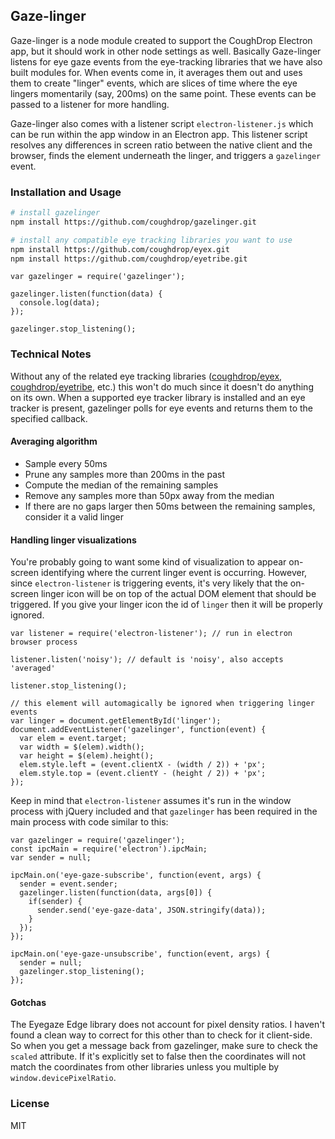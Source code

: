 ## Gaze-linger

Gaze-linger is a node module created to support the CoughDrop Electron app, but it should
work in other node settings as well. Basically Gaze-linger listens for eye gaze events
from the eye-tracking libraries that we have also built modules for. When events come in,
it averages them out and uses them to create "linger" events, which are slices of time
where the eye lingers momentarily (say, 200ms) on the same point. These events can be
passed to a listener for more handling.

Gaze-linger also comes with a listener script `electron-listener.js` which can be run within the app window
in an Electron app. This listener script resolves any differences in screen ratio between
the native client and the browser, finds the element underneath the linger, and triggers
a `gazelinger` event.

### Installation and Usage

```bash
# install gazelinger
npm install https://github.com/coughdrop/gazelinger.git

# install any compatible eye tracking libraries you want to use
npm install https://github.com/coughdrop/eyex.git
npm install https://github.com/coughdrop/eyetribe.git
```

```
var gazelinger = require('gazelinger');

gazelinger.listen(function(data) {
  console.log(data);
});

gazelinger.stop_listening();
```


### Technical Notes

Without any of the related eye tracking libraries ([coughdrop/eyex](https://github.com/coughdrop/eyex), 
[coughdrop/eyetribe](https://github.com/coughdrop/eyetribe), etc.)
this won't do much since it doesn't do anything on its own. When a supported eye tracker library
is installed and an eye tracker is present, gazelinger polls for eye events and returns them
to the specified callback.

#### Averaging algorithm
- Sample every 50ms
- Prune any samples more than 200ms in the past
- Compute the median of the remaining samples
- Remove any samples more than 50px away from the median
- If there are no gaps larger then 50ms between the remaining samples, consider it a valid linger

#### Handling linger visualizations
You're probably going to want some kind of visualization to appear on-screen identifying
where the current linger event is occurring. However, since `electron-listener` is 
triggering events, it's very likely that the on-screen linger icon will be on top of the
actual DOM element that should be triggered. If you give your linger icon the id of 
`linger` then it will be properly ignored.

```
var listener = require('electron-listener'); // run in electron browser process

listener.listen('noisy'); // default is 'noisy', also accepts 'averaged'

listener.stop_listening();

// this element will automagically be ignored when triggering linger events
var linger = document.getElementById('linger');
document.addEventListener('gazelinger', function(event) {
  var elem = event.target;
  var width = $(elem).width();
  var height = $(elem).height();
  elem.style.left = (event.clientX - (width / 2)) + 'px';
  elem.style.top = (event.clientY - (height / 2)) + 'px';
});
```

Keep in mind that `electron-listener` assumes it's run in the window process with jQuery included
 and that `gazelinger` has been required in the main process with code similar to this:

```
var gazelinger = require('gazelinger');
const ipcMain = require('electron').ipcMain;
var sender = null;

ipcMain.on('eye-gaze-subscribe', function(event, args) {
  sender = event.sender;
  gazelinger.listen(function(data, args[0]) {
    if(sender) {
      sender.send('eye-gaze-data', JSON.stringify(data));
    }
  });
});

ipcMain.on('eye-gaze-unsubscribe', function(event, args) {
  sender = null;
  gazelinger.stop_listening();
});
```

#### Gotchas

The Eyegaze Edge library does not account for pixel density ratios. I haven't found a clean
way to correct for this other than to check for it client-side. So when you get a message
back from gazelinger, make sure to check the `scaled` attribute. If it's explicitly set to
false then the coordinates will not match the coordinates from other libraries unless you
multiple by `window.devicePixelRatio`.


### License

MIT
